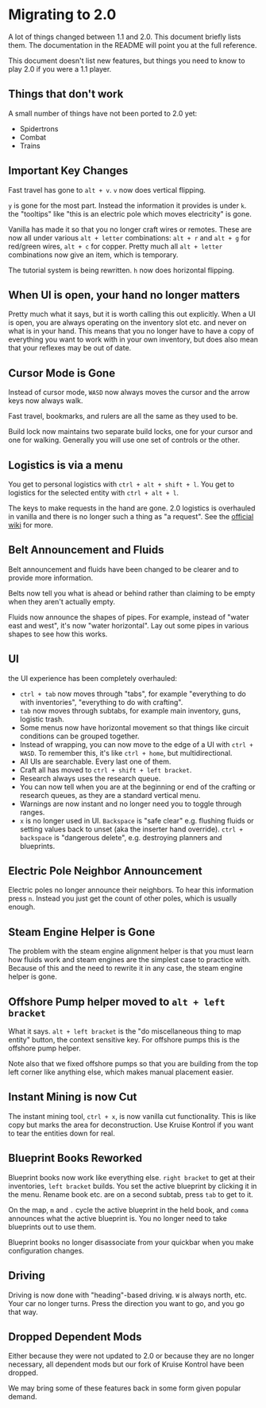 # Migrating to 2.0

A lot of things changed between 1.1 and 2.0.  This document briefly lists them.  The documentation in the README will point you at the full reference.

This document doesn't list new features, but things you need to know to play 2.0 if you were a 1.1 player.

## Things that don't work

A small number of things have not been ported to 2.0 yet:

- Spidertrons
- Combat
- Trains

## Important Key Changes

Fast travel has gone to `alt + v`.  `v` now does vertical flipping.

`y` is gone for the most part. Instead the information it provides is under `k`.  the "tooltips" like "this is an electric pole which moves electricity" is gone.

Vanilla has made it so that you no longer craft wires or remotes.  These are now all under various `alt + letter` combinations: `alt + r` and `alt + g` for red/green wires, `alt + c` for copper.  Pretty much all `alt + letter` combinations now give an item, which is temporary.

The tutorial system is being rewritten. `h` now does horizontal flipping.

## When UI is open, your hand no longer matters

Pretty much what it says, but it is worth calling this out explicitly. When a UI is open, you are always operating on the inventory slot etc. and never on what is in your hand. This means that you no longer have to have a copy of everything you want to work with in your own inventory, but does also mean that your reflexes may be out of date.

## Cursor Mode is Gone

Instead of cursor mode, `WASD` now always moves the cursor and the arrow keys now always walk.

Fast travel, bookmarks, and rulers are all the same as they used to be.

Build lock now maintains two separate build locks, one for your cursor and one for walking. Generally you will use one set of controls or the other.

## Logistics is via a menu

You get to personal logistics with `ctrl + alt + shift + l`.  You get to logistics for the selected entity with `ctrl + alt + l`.

The keys to make requests in the hand are gone.  2.0 logistics is overhauled in vanilla and there is no longer such a thing as "a request".  See the [official wiki](https://wiki.factorio.com/Logistic_network) for more.

## Belt Announcement and Fluids

Belt announcement and fluids have been changed to be clearer and to provide more information.

Belts now tell you what is ahead or behind rather than claiming to be empty when they aren't actually empty.

Fluids now announce the shapes of pipes.  For example, instead of "water east and west", it's now "water horizontal".  Lay out some pipes in various shapes to see how this works.

## UI

the UI experience has been completely overhauled:

- `ctrl + tab` now moves through "tabs", for example "everything to do with inventories", "everything to do with crafting".
- `tab` now moves through subtabs, for example main inventory, guns, logistic trash.
- Some menus now have horizontal movement so that things like circuit conditions can be grouped together.
- Instead of wrapping, you can now move to the edge of a UI with `ctrl + WASD`. To remember this, it's like `ctrl + home`, but multidirectional.
- All UIs are searchable.  Every last one of them.
- Craft all has moved to `ctrl + shift + left bracket`.
- Research always uses the research queue.
- You can now tell when you are at the beginning or end of the crafting or research queues, as they are a standard vertical menu.
- Warnings are now instant and no longer need you to toggle through ranges.
- `x` is no longer used in UI.  `Backspace` is "safe clear" e.g. flushing fluids or setting values back to unset (aka the inserter hand override).  `ctrl + backspace` is "dangerous delete", e.g. destroying planners and blueprints.

## Electric Pole Neighbor Announcement

Electric poles no longer announce their neighbors. To hear this information press `n`.  Instead you just get the count of other poles, which is usually enough.

## Steam Engine Helper is Gone

The problem with the steam engine alignment helper is that you must learn how fluids work and steam engines are the simplest case to practice with.  Because of this and the need to rewrite it in any case, the steam engine helper is gone.

## Offshore Pump helper moved to `alt + left bracket`

What it says.  `alt + left bracket` is the "do miscellaneous thing to map entity" button, the context sensitive key.  For offshore pumps this is the offshore pump helper.

Note also that we fixed offshore pumps so that you are building from the top left corner like anything else, which makes manual placement easier.

## Instant Mining is now Cut

The instant mining tool, `ctrl + x`, is now vanilla cut functionality.  This is like copy but marks the area for deconstruction.  Use Kruise Kontrol if you want to tear the entities down for real.

## Blueprint Books Reworked

Blueprint books now work like everything else.  `right bracket` to get at their inventories, `left bracket` builds.  You set the active blueprint by clicking it in the menu.  Rename book etc. are on a second subtab, press `tab` to get to it.

On the map, `m` and `.` cycle the active blueprint in the held book, and `comma` announces what the active blueprint is.  You no longer need to take blueprints out to use them.

Blueprint books no longer disassociate from your quickbar when you make configuration changes.

## Driving

Driving is now done with "heading"-based driving. `W` is always north, etc.  Your car no longer turns. Press the direction you want to go, and you go that way.

## Dropped Dependent Mods

Either because they were not updated to 2.0 or because they are no longer necessary, all dependent mods but our fork of Kruise Kontrol have been dropped.

We may bring some of these features back in some form given popular demand.

